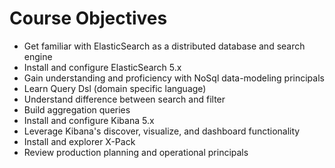 # Course Objectives #

* Get familiar with ElasticSearch as a distributed database and search engine
* Install and configure ElasticSearch 5.x
* Gain understanding and proficiency with NoSql data-modeling principals
* Learn Query Dsl (domain specific language)
* Understand difference between search and filter
* Build aggregation queries
* Install and configure Kibana 5.x
* Leverage Kibana's discover, visualize, and dashboard functionality
* Install and explorer X-Pack
* Review production planning and operational principals